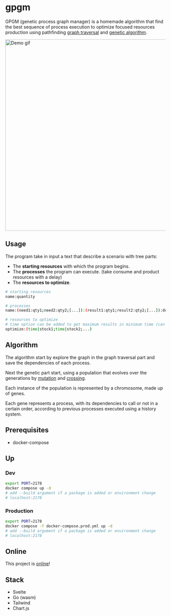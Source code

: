 # gpgm

GPGM (genetic process graph manager) is a homemade algorithm that find the best sequence of process execution to optimize focused resources production using pathfinding [graph traversal](https://en.wikipedia.org/wiki/Graph_traversal) and [genetic algorithm](https://en.wikipedia.org/wiki/Genetic_algorithm).

<img src="https://raw.githubusercontent.com/trixky/gpgm/main/.demo/demo.gif" alt="Demo gif" width="600"/>

## Usage

The program take in input a text that describe a scenario with tree parts:

- The __starting resources__ with which the program begins.
- The __processes__ the program can execute. (take consume and product resources with a delay)
- The __resources to optimize__.

```bash
# starting resources
name:quantity

# processes
name:(need1:qty1;need2:qty2;[...]):(result1:qty1;result2:qty2;[...]):delay

# resources to optimize
# time option can be added to get maximum results in minimum time (can block the production flow)
optimize:(time|stock1;time|stock2;...)
```

## Algorithm

The algorithm start by explore the graph in the graph traversal part and save the dependencies of each process.

Next the genetic part start, using a population that evolves over the generations by [mutation](https://en.wikipedia.org/wiki/Mutation_(genetic_algorithm)) and [crossing](https://en.wikipedia.org/wiki/Crossover_(genetic_algorithm)).

Each instance of the population is represented by a chromosome, made up of genes.

Each gene represents a process, with its dependencies to call or not in a certain order, according to previous processes executed using a history system.

## Prerequisites

- docker-compose

## Up

### Dev

```bash
export PORT=2178
docker compose up -d
# add --build argument if a package is added or environment change
# localhost:2178
```

### Production

```bash
export PORT=2178
docker compose -f docker-compose.prod.yml up -d
# add --build argument if a package is added or environment change
# localhost:2178
```

## Online

This project is [online](https://gpgm.trixky.com/)!

## Stack

- Svelte
- Go (wasm)
- Tailwind
- Chart.js